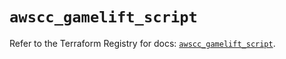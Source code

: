 # `awscc_gamelift_script`

Refer to the Terraform Registry for docs: [`awscc_gamelift_script`](https://registry.terraform.io/providers/hashicorp/awscc/0.70.0/docs/resources/gamelift_script).

